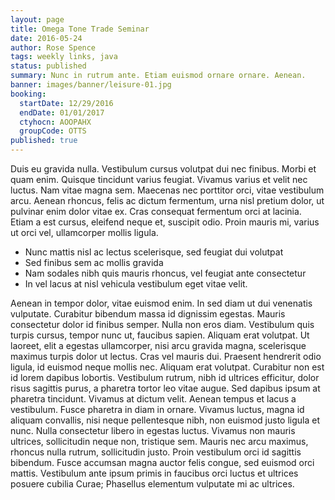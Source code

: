 ```yaml
---
layout: page
title: Omega Tone Trade Seminar
date: 2016-05-24
author: Rose Spence
tags: weekly links, java
status: published
summary: Nunc in rutrum ante. Etiam euismod ornare ornare. Aenean.
banner: images/banner/leisure-01.jpg
booking:
  startDate: 12/29/2016
  endDate: 01/01/2017
  ctyhocn: AOOPAHX
  groupCode: OTTS
published: true
---
```

Duis eu gravida nulla. Vestibulum cursus volutpat dui nec finibus. Morbi et quam enim. Quisque tincidunt varius feugiat. Vivamus varius et velit nec luctus. Nam vitae magna sem. Maecenas nec porttitor orci, vitae vestibulum arcu. Aenean rhoncus, felis ac dictum fermentum, urna nisl pretium dolor, ut pulvinar enim dolor vitae ex. Cras consequat fermentum orci at lacinia. Etiam a est cursus, eleifend neque et, suscipit odio. Proin mauris mi, varius ut orci vel, ullamcorper mollis ligula.

* Nunc mattis nisl ac lectus scelerisque, sed feugiat dui volutpat
* Sed finibus sem ac mollis gravida
* Nam sodales nibh quis mauris rhoncus, vel feugiat ante consectetur
* In vel lacus at nisl vehicula vestibulum eget vitae velit.

Aenean in tempor dolor, vitae euismod enim. In sed diam ut dui venenatis vulputate. Curabitur bibendum massa id dignissim egestas. Mauris consectetur dolor id finibus semper. Nulla non eros diam. Vestibulum quis turpis cursus, tempor nunc ut, faucibus sapien. Aliquam erat volutpat. Ut laoreet, elit a egestas ullamcorper, nisi arcu gravida magna, scelerisque maximus turpis dolor ut lectus. Cras vel mauris dui. Praesent hendrerit odio ligula, id euismod neque mollis nec.
Aliquam erat volutpat. Curabitur non est id lorem dapibus lobortis. Vestibulum rutrum, nibh id ultrices efficitur, dolor risus sagittis purus, a pharetra tortor leo vitae augue. Sed dapibus ipsum at pharetra tincidunt. Vivamus at dictum velit. Aenean tempus et lacus a vestibulum. Fusce pharetra in diam in ornare. Vivamus luctus, magna id aliquam convallis, nisi neque pellentesque nibh, non euismod justo ligula et nunc. Nulla consectetur libero in egestas luctus. Vivamus non mauris ultrices, sollicitudin neque non, tristique sem. Mauris nec arcu maximus, rhoncus nulla rutrum, sollicitudin justo. Proin vestibulum orci id sagittis bibendum. Fusce accumsan magna auctor felis congue, sed euismod orci mattis. Vestibulum ante ipsum primis in faucibus orci luctus et ultrices posuere cubilia Curae; Phasellus elementum vulputate mi ac ultrices.
